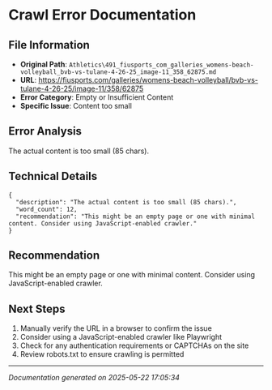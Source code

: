 # Crawl Error Documentation

## File Information
- **Original Path**: `Athletics\491_fiusports_com_galleries_womens-beach-volleyball_bvb-vs-tulane-4-26-25_image-11_358_62875.md`
- **URL**: https://fiusports.com/galleries/womens-beach-volleyball/bvb-vs-tulane-4-26-25/image-11/358/62875
- **Error Category**: Empty or Insufficient Content
- **Specific Issue**: Content too small

## Error Analysis
The actual content is too small (85 chars).

## Technical Details
```
{
  "description": "The actual content is too small (85 chars).",
  "word_count": 12,
  "recommendation": "This might be an empty page or one with minimal content. Consider using JavaScript-enabled crawler."
}
```

## Recommendation
This might be an empty page or one with minimal content. Consider using JavaScript-enabled crawler.

## Next Steps
1. Manually verify the URL in a browser to confirm the issue
2. Consider using a JavaScript-enabled crawler like Playwright
3. Check for any authentication requirements or CAPTCHAs on the site
4. Review robots.txt to ensure crawling is permitted

---
*Documentation generated on 2025-05-22 17:05:34*
